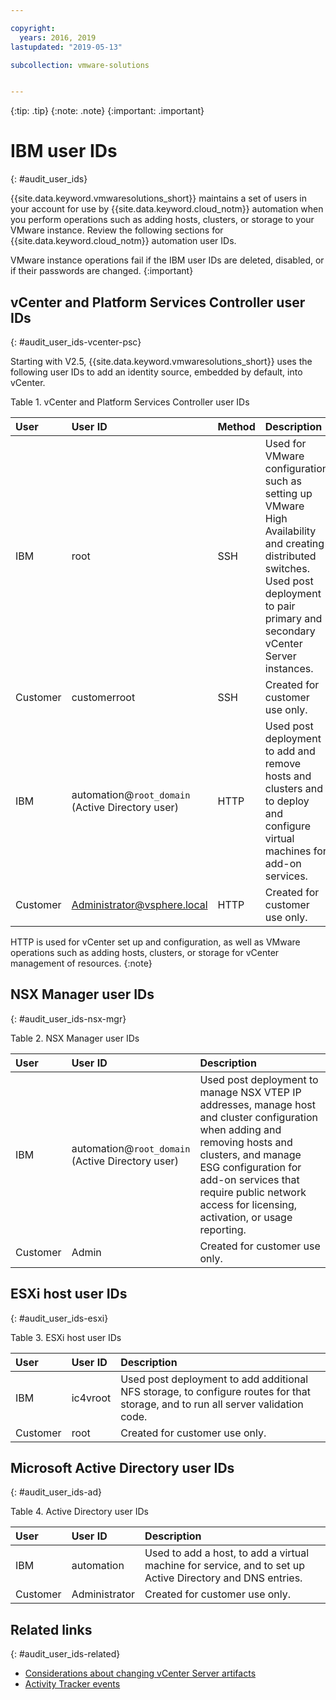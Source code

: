 ```yaml
---

copyright:
  years: 2016, 2019
lastupdated: "2019-05-13"

subcollection: vmware-solutions


---
```


{:tip: .tip}
{:note: .note}
{:important: .important}

# IBM user IDs
{: #audit_user_ids}

{{site.data.keyword.vmwaresolutions_short}} maintains a set of users in your account for use by {{site.data.keyword.cloud_notm}} automation when you perform operations such as adding hosts, clusters, or storage to your VMware instance. Review the following sections for {{site.data.keyword.cloud_notm}} automation user IDs.

VMware instance operations fail if the IBM user IDs are deleted, disabled, or if their passwords are changed.
{:important}

## vCenter and Platform Services Controller user IDs
{: #audit_user_ids-vcenter-psc}

Starting with V2.5, {{site.data.keyword.vmwaresolutions_short}} uses the following user IDs to add an identity source, embedded by default, into vCenter.

Table 1. vCenter and Platform Services Controller user IDs

| User     | User ID      | Method | Description |
|:---------|:-------------|:-------|:------------|
| IBM      | root         | SSH    | Used for VMware configuration such as setting up VMware High Availability and creating distributed switches. Used post deployment to pair primary and secondary vCenter Server instances. |
| Customer | customerroot | SSH    | Created for customer use only. |
| IBM      | automation@``root_domain``<br/>(Active Directory user) | HTTP | Used post deployment to add and remove hosts and clusters and to deploy and configure virtual machines for add-on services. |
| Customer | Administrator@vsphere.local | HTTP | Created for customer use only. |

HTTP is used for vCenter set up and configuration, as well as VMware operations such as adding hosts, clusters, or storage for vCenter management of resources.
{:note}

## NSX Manager user IDs
{: #audit_user_ids-nsx-mgr}

Table 2. NSX Manager user IDs

| User     | User ID      | Description |
|:---------|:-------------|:------------|
| IBM      | automation@``root_domain``<br/>(Active Directory user) | Used post deployment to manage NSX VTEP IP addresses, manage host and cluster configuration when adding and removing hosts and clusters, and manage ESG configuration for add-on services that require public network access for licensing, activation, or usage reporting. |
| Customer | Admin        | Created for customer use only. |

## ESXi host user IDs
{: #audit_user_ids-esxi}

Table 3. ESXi host user IDs

| User     | User ID      | Description |
|:---------|:-------------|:------------|
| IBM      | ic4vroot     | Used post deployment to add additional NFS storage, to configure routes for that storage, and to run all server validation code. |
| Customer | root         | Created for customer use only. |

## Microsoft Active Directory user IDs
{: #audit_user_ids-ad}

Table 4. Active Directory user IDs

| User     | User ID       | Description |
|:---------|:------------- |:------------|
| IBM      | automation    | Used to add a host, to add a virtual machine for service, and to set up Active Directory and DNS entries. |
| Customer | Administrator | Created for customer use only. |

## Related links
{: #audit_user_ids-related}

* [Considerations about changing vCenter Server artifacts](/docs/services/vmwaresolutions?topic=vmware-solutions-vcenter_chg_impact#vcenter_chg_impact-automation-id)
* [Activity Tracker events](/docs/services/vmwaresolutions?topic=vmware-solutions-at-events#at-events)
